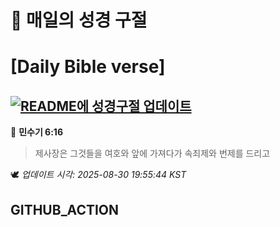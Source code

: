 # 🙏 매일의 성경 구절
# [Daily Bible verse]
## [![README에 성경구절 업데이트](https://github.com/DONGSUKA/first_test/actions/workflows/update-readme-bible.yml/badge.svg)](https://github.com/DONGSUKA/first_test/actions/workflows/update-readme-bible.yml)
<!-- START_BIBLE_VERSE -->
📖 **민수기 6:16**
> 제사장은 그것들을 여호와 앞에 가져다가 속죄제와 번제를 드리고

🕊️ _업데이트 시각: 2025-08-30 19:55:44 KST_
  <!-- END_BIBLE_VERSE -->
## GITHUB_ACTION
